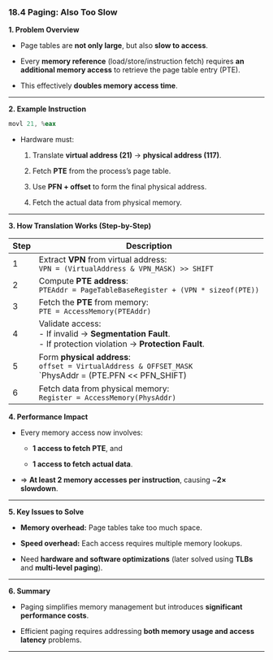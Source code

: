 ### **18.4 Paging: Also Too Slow**

**1. Problem Overview**

- Page tables are **not only large**, but also **slow to access**.
    
- Every **memory reference** (load/store/instruction fetch) requires **an additional memory access** to retrieve the page table entry (PTE).
    
- This effectively **doubles memory access time**.
    

---

**2. Example Instruction**
```asm
movl 21, %eax
```
- Hardware must:
    
    1. Translate **virtual address (21)** → **physical address (117)**.
        
    2. Fetch **PTE** from the process’s page table.
        
    3. Use **PFN + offset** to form the final physical address.
        
    4. Fetch the actual data from physical memory.
        

---

**3. How Translation Works (Step-by-Step)**

|Step|Description|
|---|---|
|1|Extract **VPN** from virtual address:  <br>`VPN = (VirtualAddress & VPN_MASK) >> SHIFT`|
|2|Compute **PTE address**:  <br>`PTEAddr = PageTableBaseRegister + (VPN * sizeof(PTE))`|
|3|Fetch the **PTE** from memory:  <br>`PTE = AccessMemory(PTEAddr)`|
|4|Validate access:  <br>- If invalid → **Segmentation Fault**.  <br>- If protection violation → **Protection Fault**.|
|5|Form **physical address**:  <br>`offset = VirtualAddress & OFFSET_MASK`  <br>`PhysAddr = (PTE.PFN << PFN_SHIFT)|
|6|Fetch data from physical memory:  <br>`Register = AccessMemory(PhysAddr)`|
**4. Performance Impact**

- Every memory access now involves:
    
    - **1 access to fetch PTE**, and
        
    - **1 access to fetch actual data**.
        
- ⇒ **At least 2 memory accesses per instruction**, causing ~**2× slowdown**.
    

---

**5. Key Issues to Solve**

- **Memory overhead:** Page tables take too much space.
    
- **Speed overhead:** Each access requires multiple memory lookups.
    
- Need **hardware and software optimizations** (later solved using **TLBs** and **multi-level paging**).
    

---

**6. Summary**

- Paging simplifies memory management but introduces **significant performance costs**.
    
- Efficient paging requires addressing **both memory usage and access latency** problems.
    

---
